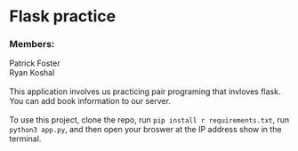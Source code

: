# Flask practice

### Members:
Patrick Foster <br/>
Ryan Koshal<br/><br/>
This application involves us practicing pair programing that invloves flask. You can add book information to our server. <br/><br/>
To use this project, clone the repo, run `pip install r requirements.txt`, run `python3 app.py`, and then open your broswer at the IP address show in the terminal.
